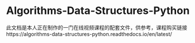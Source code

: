 # Algorithms-Data-Structures-Python

此文档是本人正在制作的一门在线视频课程的配套文件，供参考，课程购买链接https://algorithms-data-structures-python.readthedocs.io/en/latest/

